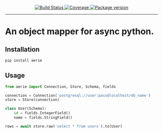 <p align="center">
<a href="https://travis-ci.org/alex-oleshkevich/aerie">
    <img src="https://api.travis-ci.com/alex-oleshkevich/aerie.svg?branch=master" alt="Build Status">
</a>
<a href="https://codecov.io/gh/alex-oleshkevich/aerie">
    <img src="https://codecov.io/gh/alex-oleshkevich/aerie/branch/master/graph/badge.svg" alt="Coverage">
</a>
<a href="https://pypi.org/project/aerie/">
    <img src="https://badge.fury.io/py/aerie.svg" alt="Package version">
</a>
</p>

---

# An object mapper for async python.

## Installation

```bash
pip install aerie
```

## Usage

```python
from aerie import Connection, Store, Schema, fields

connection = Connection('postgresql://user:pass@localhost/db_name')
store = Store(connection)

class User(Schema):
    id = fields.IntegerField()
    name = fields.StringField()

rows = await store.raw('select * from users').to(User)

```
